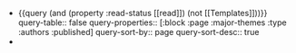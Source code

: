 - {{query (and (property :read-status [[read]]) (not [[Templates]]))}}
  query-table:: false
  query-properties:: [:block :page :major-themes :type :authors :published]
  query-sort-by:: page
  query-sort-desc:: true
-